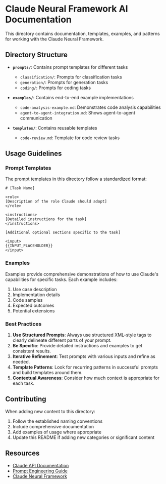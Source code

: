 # Claude Neural Framework AI Documentation

This directory contains documentation, templates, examples, and patterns for working with the Claude Neural Framework.

## Directory Structure

- **`prompts/`**: Contains prompt templates for different tasks
  - `classification/`: Prompts for classification tasks
  - `generation/`: Prompts for generation tasks
  - `coding/`: Prompts for coding tasks

- **`examples/`**: Contains end-to-end example implementations
  - `code-analysis-example.md`: Demonstrates code analysis capabilities
  - `agent-to-agent-integration.md`: Shows agent-to-agent communication

- **`templates/`**: Contains reusable templates
  - `code-review.md`: Template for code review tasks

## Usage Guidelines

### Prompt Templates

The prompt templates in this directory follow a standardized format:

```
# [Task Name]

<role>
[Description of the role Claude should adopt]
</role>

<instructions>
[Detailed instructions for the task]
</instructions>

[Additional optional sections specific to the task]

<input>
{{INPUT_PLACEHOLDER}}
</input>
```

### Examples

Examples provide comprehensive demonstrations of how to use Claude's capabilities for specific tasks. Each example includes:

1. Use case description
2. Implementation details
3. Code samples
4. Expected outcomes
5. Potential extensions

### Best Practices

1. **Use Structured Prompts**: Always use structured XML-style tags to clearly delineate different parts of your prompt.
2. **Be Specific**: Provide detailed instructions and examples to get consistent results.
3. **Iterative Refinement**: Test prompts with various inputs and refine as needed.
4. **Template Patterns**: Look for recurring patterns in successful prompts and build templates around them.
5. **Contextual Awareness**: Consider how much context is appropriate for each task.

## Contributing

When adding new content to this directory:

1. Follow the established naming conventions
2. Include comprehensive documentation
3. Add examples of usage where appropriate
4. Update this README if adding new categories or significant content

## Resources

- [Claude API Documentation](https://docs.anthropic.com/claude/reference)
- [Prompt Engineering Guide](https://docs.anthropic.com/claude/docs/introduction-to-prompt-design)
- [Claude Neural Framework](../README.md)
